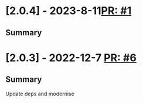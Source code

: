 # [2.0.4] - 2023-8-11[PR: #1](https://github.com/woksin-org/read-version-from-file-action/pull/1)
## Summary


# [2.0.3] - 2022-12-7 [PR: #6](https://github.com/dolittle/read-version-from-file-action/pull/6)
## Summary

Update deps and modernise


